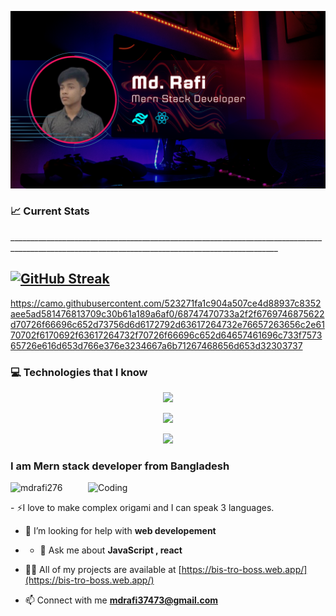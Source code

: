![MasterHead](https://raw.githubusercontent.com/mdrafi276/stellar-client/main/Blue%20And%20Red%20Futuristic%20Game%20YouTube%20Channel%20Art.png)
 <h3 align="left">📈 Current Stats</h3>
 _________________________________________________________________________________________________________________________________________________

[![GitHub Streak](https://github-readme-streak-stats.herokuapp.com?user=mdrafi276&theme=blueberry-duo&hide_border=true&border_radius=4.6&card_width=1000)](https://git.io/streak-stats)
-


https://camo.githubusercontent.com/523271fa1c904a507ce4d88937c8352aee5ad581476813709c30b61a189a6af0/68747470733a2f2f6769746875622d70726f66696c652d73756d6d6172792d63617264732e76657263656c2e6170702f6170692f63617264732f70726f66696c652d64657461696c733f757365726e616d653d766e376e3234667a6b71267468656d653d32303737
<h3 align="left">💻 Technologies that I know
 
</h3>
<p align="center">
  <a href="https://skillicons.dev">
    <img src="https://skillicons.dev/icons?i=html,css,javascript,react,mongodb,linkedin" />
  </a>
</p>
<p align="center">
  <a href="https://skillicons.dev">
    <img src="https://skillicons.dev/icons?i=figma,firebase,git,tailwind,vscode" />
  </a>
</p>
<p align="center">
  <a href="https://skillicons.dev">
    <img src="https://skillicons.dev/icons?i=nodejs,github,express" />
  </a>
</p>


<h3 align="left">I am Mern stack developer from Bangladesh</h3>
<img align="right" alt="Coding" width="380" src="https://media.tenor.com/rePDfDWO3XoAAAAd/hacking.gif">

<p align="left"> <img src="https://komarev.com/ghpvc/?username=mdrafi276&label=Profile%20views&color=0e75b6&style=flat" alt="mdrafi276" /> </p>
- ⚡I love to make complex origami and I can speak 3 languages.

- 🤝 I’m looking for help with **web developement**
- - 💬 Ask me about **JavaScript , react**


- 👨‍💻 All of my projects are available at [https://bis-tro-boss.web.app/](https://bis-tro-boss.web.app/)


- 📫 Connect with me **mdrafi37473@gmail.com**

<p align="left">
<p align="left">
</p>

